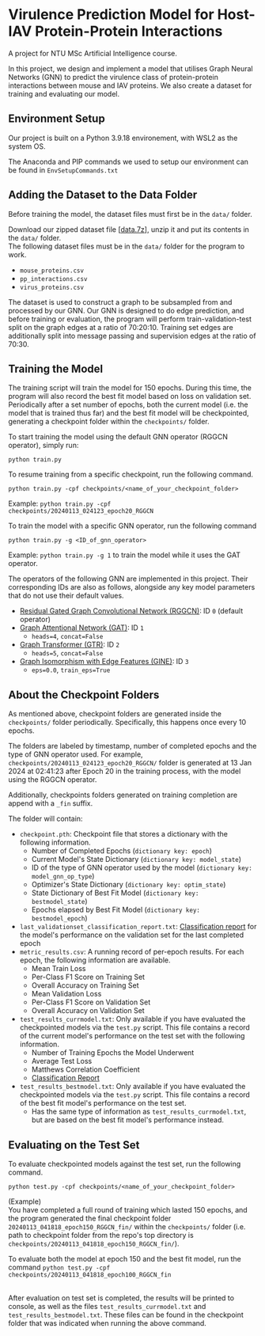 # Virulence Prediction Model for Host-IAV Protein-Protein Interactions
A project for NTU MSc Artificial Intelligence course. 

In this project, we design and implement a model that utilises Graph Neural Networks (GNN) to predict the virulence class of protein-protein interactions between mouse and IAV proteins.
We also create a dataset for training and evaluating our model.

## Environment Setup
Our project is built on a Python 3.9.18 environement, with WSL2 as the system OS.

The Anaconda and PIP commands we used to setup our environment can be found in `EnvSetupCommands.txt`

## Adding the Dataset to the Data Folder
Before training the model, the dataset files must first be in the `data/` folder.

Download our zipped dataset file [[data.7z](https://drive.google.com/file/d/14-blNX-A8Y_cuFcGMr7RhixJRrCdZzgZ/view?usp=sharing)], unzip it and put its contents in the `data/` folder. <br>
The following dataset files must be in the `data/` folder for the program to work.
* `mouse_proteins.csv`
* `pp_interactions.csv`
* `virus_proteins.csv`

The dataset is used to construct a graph to be subsampled from and processed by our GNN.
Our GNN is designed to do edge prediction, and before training or evaluation, the program will perform train-validation-test split on the graph edges at a ratio of 70:20:10.
Training set edges are additionally split into message passing and supervision edges at the ratio of 70:30.

## Training the Model
The training script will train the model for 150 epochs.
During this time, the program will also record the best fit model based on loss on validation set.
Periodically after a set number of epochs, both the current model (i.e. the model that is trained thus far) and the best fit model will be checkpointed, generating a checkpoint folder within the `checkpoints/` folder.

To start training the model using the default GNN operator (RGGCN operator), simply run:
```
python train.py
```

To resume training from a specific checkpoint, run the following command.
```
python train.py -cpf checkpoints/<name_of_your_checkpoint_folder>
```
Example: `python train.py -cpf checkpoints/20240113_024123_epoch20_RGGCN`

To train the model with a specific GNN operator, run the following command
```
python train.py -g <ID_of_gnn_operator>
```
Example: `python train.py -g 1` to train the model while it uses the GAT operator.

The operators of the following GNN are implemented in this project. Their corresponding IDs are also as follows, alongside any key model parameters that do not use their default values.
* [Residual Gated Graph Convolutional Network (RGGCN)](https://pytorch-geometric.readthedocs.io/en/latest/generated/torch_geometric.nn.conv.ResGatedGraphConv.html): ID `0` (default operator)
* [Graph Attentional Network (GAT)](https://pytorch-geometric.readthedocs.io/en/latest/generated/torch_geometric.nn.conv.GATConv.html): ID `1`
  * `heads=4`, `concat=False`
* [Graph Transformer (GTR)](https://pytorch-geometric.readthedocs.io/en/latest/generated/torch_geometric.nn.conv.TransformerConv.html): ID `2`
  * `heads=5`, `concat=False`
* [Graph Isomorphism with Edge Features (GINE)](https://pytorch-geometric.readthedocs.io/en/latest/generated/torch_geometric.nn.conv.GINEConv.html): ID `3`
  * `eps=0.0`, `train_eps=True`

## About the Checkpoint Folders
As mentioned above, checkpoint folders are generated inside the `checkpoints/` folder periodically. 
Specifically, this happens once every 10 epochs.

The folders are labeled by timestamp, number of completed epochs and the type of GNN operator used. 
For example, `checkpoints/20240113_024123_epoch20_RGGCN/` folder is generated at 13 Jan 2024 at 02:41:23 after Epoch 20 in the training process, with the model using the RGGCN operator.

Additionally, checkpoints folders generated on training completion are append with a `_fin` suffix.

The folder will contain:
* `checkpoint.pth`: Checkpoint file that stores a dictionary with the following information.
  * Number of Completed Epochs (`dictionary key: epoch`)
  * Current Model's State Dictionary  (`dictionary key: model_state`)
  * ID of the type of GNN operator used by the model (`dictionary key: model_gnn_op_type`)
  * Optimizer's State Dictionary (`dictionary key: optim_state`)
  * State Dictionary of Best Fit Model  (`dictionary key: bestmodel_state`)
  * Epochs elapsed by Best Fit Model  (`dictionary key: bestmodel_epoch`)
* `last_validationset_classification_report.txt`: [Classification report](https://scikit-learn.org/stable/modules/generated/sklearn.metrics.classification_report.html) for the model's performance on the validation set for the last completed epoch
* `metric_results.csv`: A running record of per-epoch results. For each epoch, the following information are available.
  * Mean Train Loss
  * Per-Class F1 Score on Training Set
  * Overall Accuracy on Training Set
  * Mean Validation Loss
  * Per-Class F1 Score on Validation Set
  * Overall Accuracy on Validation Set
* `test_results_currmodel.txt`: Only available if you have evaluated the checkpointed models via the `test.py` script. This file contains a record of the current model's performance on the test set with the following information.
  * Number of Training Epochs the Model Underwent
  * Average Test Loss
  * Matthews Correlation Coefficient
  * [Classification Report](https://scikit-learn.org/stable/modules/generated/sklearn.metrics.classification_report.html)
* `test_results_bestmodel.txt`: Only available if you have evaluated the checkpointed models via the `test.py` script. This file contains a record of the best fit model's performance on the test set.
  * Has the same type of information as `test_results_currmodel.txt`, but are based on the best fit model's performance instead.

## Evaluating on the Test Set
To evaluate checkpointed models against the test set, run the following command.
```
python test.py -cpf checkpoints/<name_of_your_checkpoint_folder>
```
(Example)<br>
You have completed a full round of training which lasted 150 epochs, and the program generated the final checkpoint folder `20240113_041818_epoch150_RGGCN_fin/` within the `checkpoints/` folder (i.e. path to checkpoint folder from the repo's top directory is `checkpoints/20240113_041818_epoch150_RGGCN_fin/`).

To evaluate both the model at epoch 150 and the best fit model, run the command `python test.py -cpf checkpoints/20240113_041818_epoch100_RGGCN_fin`<br><br>

After evaluation on test set is completed, the results will be printed to console, as well as the files `test_results_currmodel.txt` and `test_results_bestmodel.txt`.
These files can be found in the checkpoint folder that was indicated when running the above command.

